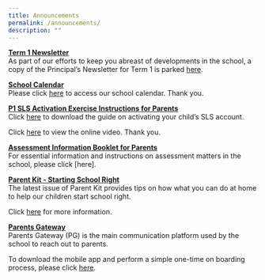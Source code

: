 ```yaml
---
title: Announcements
permalink: /announcements/
description: ""
---
```

**<u>Term 1 Newsletter</u>** <br>
As part of our efforts to keep you abreast of developments in the school, a copy of the Principal’s Newsletter for Term 1 is parked [here](/files/Term%201%20Letter%203%20Jan%202023.pdf).

**<u>School Calendar</u>** <br>
Please click [here](/about-us/calendar) to access our school calendar. Thank you.

**<u>P1 SLS Activation Exercise Instructions for Parents</u>** <br>
Click [here](/partners/home-school-partnership/student-learning-space-sls-activation) to download the guide on activating your child’s SLS account. 

Click [here](https://youtu.be/YTLJBmTqdYM) to view the online video. Thank you.

**<u>Assessment Information Booklet for Parents</u>** <br>
For essential information and instructions on assessment matters in the school, please click [here][](/files/Assessment%20Information%20Booklet%202023.pdf).

**<u>Parent Kit - Starting School Right</u>** <br>
The latest issue of Parent Kit provides tips on how what you can do at home to help our children start school right.

Click [here](/links/for-parents) for more information.

**<u>Parents Gateway</u>** <br>
Parents Gateway (PG) is the main communication platform used by the school to reach out to parents.

To download the mobile app and perform a simple one-time on boarding process, please click [here](/partners/home-school-partnership/parent-resource-kit).
